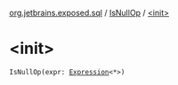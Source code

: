 [org.jetbrains.exposed.sql](../index.md) / [IsNullOp](index.md) / [&lt;init&gt;](.)

# &lt;init&gt;

`IsNullOp(expr: `[`Expression`](../-expression/index.md)`<*>)`